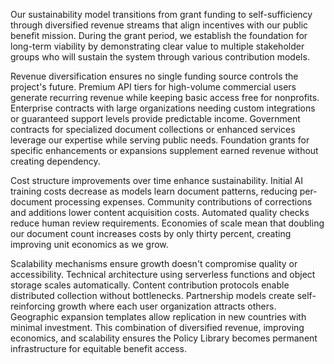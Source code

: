 Our sustainability model transitions from grant funding to self-sufficiency through diversified revenue streams that align incentives with our public benefit mission. During the grant period, we establish the foundation for long-term viability by demonstrating clear value to multiple stakeholder groups who will sustain the system through various contribution models.

Revenue diversification ensures no single funding source controls the project's future. Premium API tiers for high-volume commercial users generate recurring revenue while keeping basic access free for nonprofits. Enterprise contracts with large organizations needing custom integrations or guaranteed support levels provide predictable income. Government contracts for specialized document collections or enhanced services leverage our expertise while serving public needs. Foundation grants for specific enhancements or expansions supplement earned revenue without creating dependency.

Cost structure improvements over time enhance sustainability. Initial AI training costs decrease as models learn document patterns, reducing per-document processing expenses. Community contributions of corrections and additions lower content acquisition costs. Automated quality checks reduce human review requirements. Economies of scale mean that doubling our document count increases costs by only thirty percent, creating improving unit economics as we grow.

Scalability mechanisms ensure growth doesn't compromise quality or accessibility. Technical architecture using serverless functions and object storage scales automatically. Content contribution protocols enable distributed collection without bottlenecks. Partnership models create self-reinforcing growth where each user organization attracts others. Geographic expansion templates allow replication in new countries with minimal investment. This combination of diversified revenue, improving economics, and scalability ensures the Policy Library becomes permanent infrastructure for equitable benefit access.